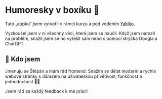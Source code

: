 # Humoresky v boxíku 🤣

Tuto „appku“ jsem vytvořil v rámci kurzu a pod vedením [Yablko](https://github.com/yablko). 

Vyzkoušel jsem v ní všechny věci, které jsem se naučil. Když jsem narazil na problém, snažil jsem se ho vyřešit sám nebo s pomocí strýčka Googla a ChatGPT.
## 🚀 Kdo jsem
Jmenuju se Štěpán a mám rád frontend. Snažím se dělat moderní a rychlé webové stránky s důrazem na uživatelskou přívětivost, funkčnost a jednoduchost 🤘🏻

Jsem rád za každý feedback k mé práci!
